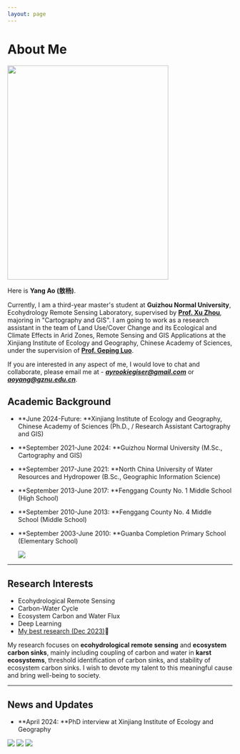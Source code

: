 ```yaml
---
layout: page
---
```


# About Me

<img src="https://TopGreenHand.github.io/images/aoyang.jpg" class="floatpic" width="360" height="480">

Here is **Yang Ao (敖杨)**.

Currently, I am a third-year master's student at **Guizhou Normal University**, Ecohydrology Remote Sensing Laboratory, supervised by **[Prof. Xu Zhou](https://dhxy.gznu.edu.cn/info/1028/1545.htm)**, majoring in "Cartography and GIS". I am going to work as a research assistant in the team of Land Use/Cover Change and its Ecological and Climate Effects in Arid Zones, Remote Sensing and GIS Applications at the Xinjiang Institute of Ecology and Geography, Chinese Academy of Sciences, under the supervision of **[Prof. Geping Luo](https://egi.cas.cn/sourcedb/zw/zjrc/yjy/200908/t20090805_2330197.html)**.

If you are interested in any aspect of me, I would love to chat and collaborate, please email me at - ***ayrookiegiser@gmail.com*** or ***aoyang@gznu.edu.cn***.

## Academic Background

- **June 2024-Future: **Xinjiang Institute of Ecology and Geography, Chinese Academy of Sciences (Ph.D., / Research Assistant Cartography and GIS)

- **September 2021-June 2024: **Guizhou Normal University (M.Sc., Cartography and GIS)

- **September 2017-June 2021: **North China University of Water Resources and Hydropower (B.Sc., Geographic Information Science)

- **September 2013-June 2017: **Fenggang County No. 1 Middle School (High School)

- **September 2010-June 2013: **Fenggang County No. 4 Middle School (Middle School)

- **September 2003-June 2010: **Guanba Completion Primary School (Elementary School)

  <img src="https://TopGreenHand.github.io/images/aoyangstudyload.tif" class="floatpic">

---

## Research Interests

- Ecohydrological Remote Sensing
- Carbon-Water Cycle
- Ecosystem Carbon and Water Flux
- Deep Learning
- [My best research (Dec 2023)](https://TopGreenHand.github.io/file/CV-YangAo.pdf)🔗

My research focuses on **ecohydrological remote sensing** and **ecosystem carbon sinks**, mainly including coupling of carbon and water in **karst ecosystems**, threshold identification of carbon sinks, and stability of ecosystem carbon sinks.  I wish to devote my talent to this meaningful cause and bring well-being to society.

---

## News and Updates

- **April 2024: **PhD interview at Xinjiang Institute of Ecology and Geography

<div class="third">
<img src="https://TopGreenHand.github.io/images/First/xinjiang1.jpg">
<img src="https://TopGreenHand.github.io/images/First/xinjiang2.jpg">
<img src="https://TopGreenHand.github.io/images/First/xinjiang3.jpg">
</div>

